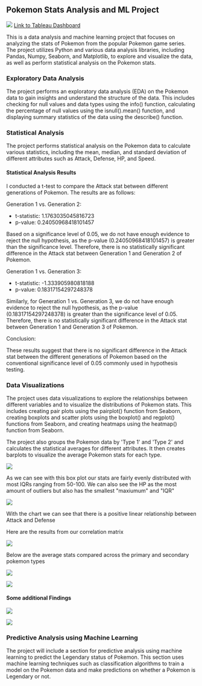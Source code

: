 ## Pokemon Stats Analysis and ML Project
![](images/Pokemon%20Analysis%20Dashboard.png)
[Link to Tableau Dashboard](https://public.tableau.com/views/pokemon_16807219032990/PokemonAnalysisDashboard?:language=en-US&publish=yes&:display_count=n&:origin=viz_share_link)

This is a data analysis and machine learning project that focuses on analyzing the stats of Pokemon from the popular Pokemon game series. The project utilizes Python and various data analysis libraries, including Pandas, Numpy, Seaborn, and Matplotlib, to explore and visualize the data, as well as perform statistical analysis on the Pokemon stats.


### Exploratory Data Analysis
The project performs an exploratory data analysis (EDA) on the Pokemon data to gain insights and understand the structure of the data. This includes checking for null values and data types using the info() function, calculating the percentage of null values using the isnull().mean() function, and displaying summary statistics of the data using the describe() function.

### Statistical Analysis
The project performs statistical analysis on the Pokemon data to calculate various statistics, including the mean, median, and standard deviation of different attributes such as Attack, Defense, HP, and Speed.

#### Statistical Analysis Results

I conducted a t-test to compare the Attack stat between different generations of Pokemon. The results are as follows:

Generation 1 vs. Generation 2:

* t-statistic: 1.1763035045816723
* p-value: 0.24050968418101457


Based on a significance level of 0.05, we do not have enough evidence to reject the null hypothesis, as the p-value (0.24050968418101457) is greater than the significance level. Therefore, there is no statistically significant difference in the Attack stat between Generation 1 and Generation 2 of Pokemon.

Generation 1 vs. Generation 3:

* t-statistic: -1.333905980818188
* p-value: 0.18317154297248378

Similarly, for Generation 1 vs. Generation 3, we do not have enough evidence to reject the null hypothesis, as the p-value (0.18317154297248378) is greater than the significance level of 0.05. Therefore, there is no statistically significant difference in the Attack stat between Generation 1 and Generation 3 of Pokemon.

Conclusion:

These results suggest that there is no significant difference in the Attack stat between the different generations of Pokemon based on the conventional significance level of 0.05 commonly used in hypothesis testing. 

### Data Visualizations
The project uses data visualizations to explore the relationships between different variables and to visualize the distributions of Pokemon stats. This includes creating pair plots using the pairplot() function from Seaborn, creating boxplots and scatter plots using the boxplot() and regplot() functions from Seaborn, and creating heatmaps using the heatmap() function from Seaborn.

The project also groups the Pokemon data by 'Type 1' and 'Type 2' and calculates the statistical averages for different attributes. It then creates barplots to visualize the average Pokemon stats for each type.

![](images/feature_dist.png)


As we can see with this box plot our stats are fairly evenly distributed with most IQRs ranging from 50-100. We can also see the HP as the most amount of outliers but also has the smallest "maxiumum" and "IQR"

![](images/attack_v_defense.png)


With the chart we can see that there is a positive linear relationship between Attack and Defense

Here are the results from our correlation matrix

![](images/correlation_matrix.png)


Below are the average stats compared across the primary and secondary pokemon types

![](images/stat_attributes_by_type_1.png)

![](images/stat_attributes_by_type_2.png)

#### Some additional Findings
![](images/top_10_attack.png)


![](images/top_10_attack_non_legend.png)

### Predictive Analysis using Machine Learning


The project will include a section for predictive analysis using machine learning to predict the Legendary status of Pokemon. This section uses machine learning techniques such as classification algorithms to train a model on the Pokemon data and make predictions on whether a Pokemon is Legendary or not.